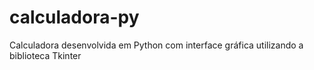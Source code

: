 # calculadora-py
Calculadora desenvolvida em Python com interface gráfica utilizando a biblioteca Tkinter
